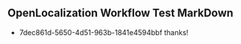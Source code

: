 ## OpenLocalization Workflow Test MarkDown
* 7dec861d-5650-4d51-963b-1841e4594bbf thanks!

<!--HONumber=Jul16_HO4-->


